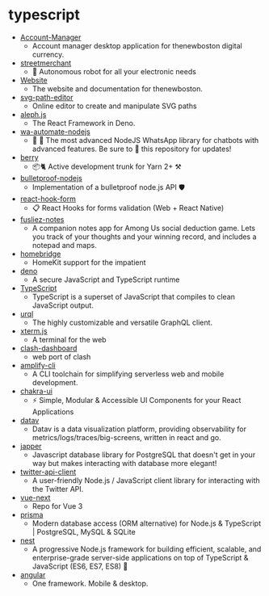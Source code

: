 # typescript
- [Account-Manager](https://github.com/thenewboston-developers/Account-Manager)
  - Account manager desktop application for thenewboston digital currency.
- [streetmerchant](https://github.com/jef/streetmerchant)
  - 🤖 Autonomous robot for all your electronic needs
- [Website](https://github.com/thenewboston-developers/Website)
  - The website and documentation for thenewboston.
- [svg-path-editor](https://github.com/Yqnn/svg-path-editor)
  - Online editor to create and manipulate SVG paths
- [aleph.js](https://github.com/alephjs/aleph.js)
  - The React Framework in Deno.
- [wa-automate-nodejs](https://github.com/open-wa/wa-automate-nodejs)
  - 💬 🤖 The most advanced NodeJS WhatsApp library for chatbots with advanced features. Be sure to 🌟 this repository for updates!
- [berry](https://github.com/yarnpkg/berry)
  - 📦🐈 Active development trunk for Yarn 2+ ⚒
- [bulletproof-nodejs](https://github.com/santiq/bulletproof-nodejs)
  - Implementation of a bulletproof node.js API 🛡️
- [react-hook-form](https://github.com/react-hook-form/react-hook-form)
  - 📋 React Hooks for forms validation (Web + React Native)
- [fusliez-notes](https://github.com/Kedyn/fusliez-notes)
  - A companion notes app for Among Us social deduction game. Lets you track of your thoughts and your winning record, and includes a notepad and maps.
- [homebridge](https://github.com/homebridge/homebridge)
  - HomeKit support for the impatient
- [deno](https://github.com/denoland/deno)
  - A secure JavaScript and TypeScript runtime
- [TypeScript](https://github.com/microsoft/TypeScript)
  - TypeScript is a superset of JavaScript that compiles to clean JavaScript output.
- [urql](https://github.com/FormidableLabs/urql)
  - The highly customizable and versatile GraphQL client.
- [xterm.js](https://github.com/xtermjs/xterm.js)
  - A terminal for the web
- [clash-dashboard](https://github.com/Dreamacro/clash-dashboard)
  - web port of clash
- [amplify-cli](https://github.com/aws-amplify/amplify-cli)
  - A CLI toolchain for simplifying serverless web and mobile development.
- [chakra-ui](https://github.com/chakra-ui/chakra-ui)
  - ⚡️ Simple, Modular & Accessible UI Components for your React Applications
- [datav](https://github.com/apm-ai/datav)
  - Datav is a data visualization platform, providing observability for metrics/logs/traces/big-screens, written in react and go.
- [japper](https://github.com/givemeurhats/japper)
  - Javascript database library for PostgreSQL that doesn't get in your way but makes interacting with database more elegant!
- [twitter-api-client](https://github.com/Silind/twitter-api-client)
  - A user-friendly Node.js / JavaScript client library for interacting with the Twitter API.
- [vue-next](https://github.com/vuejs/vue-next)
  - Repo for Vue 3
- [prisma](https://github.com/prisma/prisma)
  - Modern database access (ORM alternative) for Node.js & TypeScript | PostgreSQL, MySQL & SQLite
- [nest](https://github.com/nestjs/nest)
  - A progressive Node.js framework for building efficient, scalable, and enterprise-grade server-side applications on top of TypeScript & JavaScript (ES6, ES7, ES8) 🚀
- [angular](https://github.com/angular/angular)
  - One framework. Mobile & desktop.

